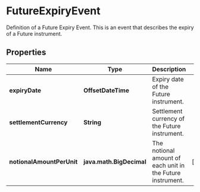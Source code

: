 

# FutureExpiryEvent

Definition of a Future Expiry Event.  This is an event that describes the expiry of a Future instrument.

## Properties

| Name | Type | Description | Notes |
|------------ | ------------- | ------------- | -------------|
|**expiryDate** | **OffsetDateTime** | Expiry date of the Future instrument. |  |
|**settlementCurrency** | **String** | Settlement currency of the Future instrument. |  |
|**notionalAmountPerUnit** | **java.math.BigDecimal** | The notional amount of each unit in the Future instrument. |  [optional] |



